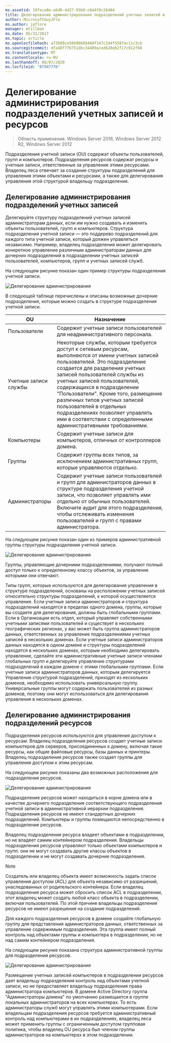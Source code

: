```yaml
---
ms.assetid: 19feca0e-a6d0-4d27-93b0-cb44f8c26484
title: Делегирование администрирования подразделений учетных записей и ресурсов
author: MicrosoftGuyJFlo
ms.author: joflore
manager: mtillman
ms.date: 05/31/2017
ms.topic: article
ms.openlocfilehash: a73089ce50b90689460f347c2d4f5587ac11c3cb
ms.sourcegitcommit: dfa48f77b751dbc34409aced628eb2f17c912f08
ms.translationtype: MT
ms.contentlocale: ru-RU
ms.lasthandoff: 08/07/2020
ms.locfileid: "87947776"
---
```

# <a name="delegating-administration-of-account-ous-and-resource-ous"></a>Делегирование администрирования подразделений учетных записей и ресурсов

>Область применения. Windows Server 2016, Windows Server 2012 R2, Windows Server 2012

Подразделения учетной записи (OU) содержат объекты пользователей, групп и компьютеров. Подразделения ресурсов содержат ресурсы и учетные записи, ответственные за управление этими ресурсами. Владелец леса отвечает за создание структуры подразделений для управления этими объектами и ресурсами, а также для делегирования управления этой структурой владельцу подразделения.

## <a name="delegating-administration-of-account-ous"></a>Делегирование администрирования подразделений учетных записей
Делегируйте структуру подразделений учетных записей администраторам данных, если им нужно создавать и изменять объекты пользователей, групп и компьютеров. Структура подразделения учетной записи — это поддерево подразделений для каждого типа учетной записи, который должен управляться независимо. Например, владелец подразделения может делегировать конкретное управление различным администраторам данных для дочерних подразделений в подразделении учетных записей пользователей, компьютеров, групп и учетных записей служб.

На следующем рисунке показан один пример структуры подразделения учетной записи.

![Делегирование администрирования](media/Delegating-Administration-of-Account-OUs-and-Resource-OUs/66d38fbe-e8eb-42d7-abab-9526243bf6d9.gif)

В следующей таблице перечислены и описаны возможные дочерние подразделения, которые можно создать в структуре подразделения учетной записи.

|OU|Назначение|
|------|-----------|
|Пользователи|Содержит учетные записи пользователей для неадминистративного персонала.|
|Учетные записи службы|Некоторые службы, которым требуется доступ к сетевым ресурсам, выполняются от имени учетных записей пользователей. Это подразделение создается для разделения учетных записей пользователей службы из учетных записей пользователей, содержащихся в подразделении "Пользователи". Кроме того, размещение различных типов учетных записей пользователей в отдельных подразделениях позволяет управлять ими в соответствии с определенными административными требованиями.|
|Компьютеры|Содержит учетные записи для компьютеров, отличных от контроллеров домена.|
|Группы|Содержит группы всех типов, за исключением административных групп, которые управляются отдельно.|
|Администраторы|Содержит учетные записи пользователей и групп для администраторов данных в структуре подразделения учетной записи, что позволяет управлять ими отдельно от обычных пользователей. Включите аудит для этого подразделения, чтобы отслеживать изменения пользователей и групп с правами администратора.|

На следующем рисунке показан один из примеров административной группы структуры подразделения учетной записи.

![Делегирование администрирования](media/Delegating-Administration-of-Account-OUs-and-Resource-OUs/be2cd2d2-6956-429c-a53a-369e6fe40b2b.gif)

Группы, управляющие дочерними подразделениями, получают полный доступ только к определенному классу объектов, за управление которыми они отвечают.

Типы групп, которые используются для делегирования управления в структуре подразделений, основаны на расположении учетных записей относительно структуры подразделений, к которой осуществляется управление. Если учетные записи администраторов и структура подразделений находятся в пределах одного домена, группы, которые вы создаете для делегирования, должны быть глобальными группами. Если в Организации есть отдел, который управляет собственными учетными записями пользователей и существует в нескольких географических регионах, у вас может быть группа администраторов данных, ответственных за управление подразделениями учетных записей в нескольких доменах. Если учетные записи администраторов данных находятся в одном домене и структуры подразделений находятся в нескольких доменах, которым необходимо делегировать управление, сделайте эти административные учетные записи членами глобальных групп и делегируйте управление структурами подразделений в каждом домене с этими глобальными группами. Если учетные записи администраторов данных, которым делегируется Управление структурой подразделений, приходят из нескольких доменов, необходимо использовать универсальную группу. Универсальные группы могут содержать пользователей из разных доменов, поэтому они могут использоваться для делегирования управления в нескольких доменах.

## <a name="delegating-administration-of-resource-ous"></a>Делегирование администрирования подразделений ресурсов
Подразделения ресурсов используются для управления доступом к ресурсам. Владелец подразделения ресурсов создает учетные записи компьютеров для серверов, присоединенных к домену, включая такие ресурсы, как общие файловые ресурсы, базы данных и принтеры. Владелец подразделения ресурсов также создает группы для управления доступом к этим ресурсам.

На следующем рисунке показаны два возможных расположения для подразделения ресурсов.

![Делегирование администрирования](media/Delegating-Administration-of-Account-OUs-and-Resource-OUs/6667a5ce-34d6-48a9-9974-b823ba70e2af.gif)

Подразделение ресурсов может находиться в корне домена или в качестве дочернего подразделения соответствующего подразделения учетной записи в административной иерархии подразделения. Подразделения ресурсов не имеют стандартных дочерних подразделений. Компьютеры и группы помещаются непосредственно в подразделение ресурсов.

Владелец подразделения ресурса владеет объектами в подразделении, но не владеет самим контейнером подразделения. Владельцы подразделения ресурсов управляют только объектами компьютеров и групп. они не могут создавать другие классы объектов в подразделении и не могут создавать дочерние подразделения.

> [!NOTE]
> Создатель или владелец объекта имеет возможность задать список управления доступом (ACL) для объекта независимо от разрешений, унаследованных от родительского контейнера. Если владелец подразделения ресурса может сбросить список ACL в подразделении, этот владелец может создать любой класс объекта в подразделении, включая пользователей. По этой причине владельцы подразделения ресурсов не имеют разрешения на создание подразделений.

Для каждого подразделения ресурсов в домене создайте глобальную группу для представления администраторов данных, ответственных за управление содержимым подразделения. Эта группа имеет полный контроль над объектами группы и компьютера в подразделении, но не над самим контейнером подразделения.

На следующем рисунке показана структура административной группы для подразделения ресурсов.

![Делегирование администрирования](media/Delegating-Administration-of-Account-OUs-and-Resource-OUs/8a3f7714-a3bf-43f7-b999-6070543248b0.gif)

Размещение учетных записей компьютеров в подразделении ресурсов дает владельцу подразделения контроль над объектами учетной записи, но не предоставляет владельцу подразделения права администратора компьютеров. В домене Active Directory группа "Администраторы домена" по умолчанию размещается в группе локальных администраторов на всех компьютерах. То есть администраторы служб могут управлять этими компьютерами. Если владельцам подразделения ресурсов требуется административный контроль над компьютерами в их подразделениях, владелец леса может применить группы с ограниченным доступом групповая политика, чтобы владелец OU ресурса был членом группы администраторов на компьютерах в этом подразделении.



